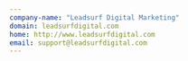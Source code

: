 ```yaml
---
company-name: "Leadsurf Digital Marketing"
domain: leadsurfdigital.com
home: http://www.leadsurfdigital.com
email: support@leadsurfdigital.com
---
```




